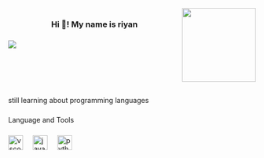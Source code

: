 <img align="right" height="150" src="https://media.tenor.com/m7WocTla1rQAAAAi/persona-persona4.gif"  />

###

<h3 align="center">Hi 👋! My name is riyan</h3>

###

<img align="left" src="https://visitor-badge.laobi.icu/badge?page_id=riyanmaulana1.riyanmaulana1&left_text=Total%20Visitors"  />

###

<br clear="both">

<h2 align="center"></h2>

###

<p align="left">still learning about programming languages</p>

###

<p align="left">Language and Tools</p>

###

<div align="left">
  <img src="https://cdn.jsdelivr.net/gh/devicons/devicon/icons/vscode/vscode-original.svg" height="30" alt="vscode logo"  />
  <img width="12" />
  <img src="https://cdn.jsdelivr.net/gh/devicons/devicon/icons/java/java-original.svg" height="30" alt="java logo"  />
  <img width="12" />
  <img src="https://cdn.jsdelivr.net/gh/devicons/devicon/icons/python/python-original.svg" height="30" alt="python logo"  />
</div>

###
